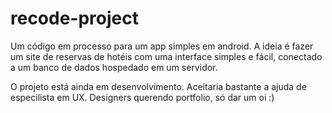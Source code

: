 # recode-project
 
Um código em processo para um app simples em android. A ideia é fazer um site de reservas de hotéis com uma interface simples e fácil, conectado a um banco de dados hospedado em um servidor. 

O projeto está ainda em desenvolvimento. Aceitaria bastante a ajuda de especilista em UX. Designers querendo portfolio, só dar um oi :)
